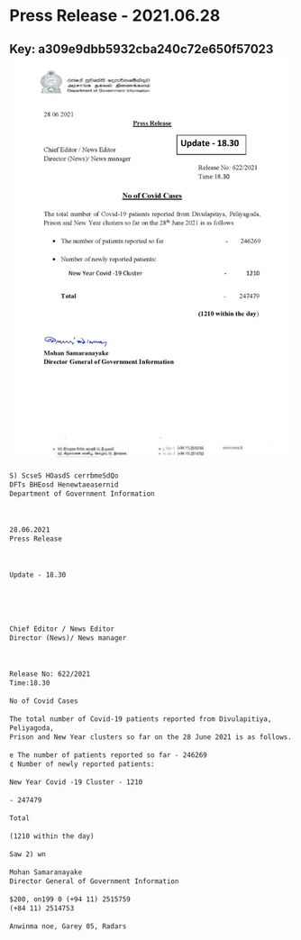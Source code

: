# Press Release - 2021.06.28 
Key: a309e9dbb5932cba240c72e650f57023 
![img](img/a309e9dbb5932cba240c72e650f57023.jpg)
---
```
S) ScseS HOasdS cerrbmeSdQo
DFTs BHEosd Henewtaeasernid
Department of Government Information

 

28.06.2021
Press Release

 

Update - 18.30

 

 

Chief Editor / News Editor
Director (News)/ News manager

 

Release No: 622/2021
Time:18.30

No of Covid Cases

The total number of Covid-19 patients reported from Divulapitiya, Peliyagoda,
Prison and New Year clusters so far on the 28 June 2021 is as follows.

e The number of patients reported so far - 246269
¢ Number of newly reported patients:

New Year Covid -19 Cluster - 1210

- 247479

Total

(1210 within the day)

Saw 2) wn

Mohan Samaranayake
Director General of Government Information

$200, on199 0 (+94 11) 2515759
(+84 11) 2514753

Anwinma noe, Garey 05, Radars

 

```
